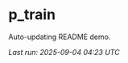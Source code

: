 # p_train

Auto-updating README demo.

<!--START_SECTION:status-->
_Last run: 2025-09-04 04:23 UTC_
<!--END_SECTION:status-->























































































































































































































































































































































